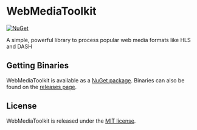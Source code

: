 # WebMediaToolkit

[![NuGet](https://img.shields.io/nuget/v/WebMediaToolkit.svg?style=flat-square)](https://www.nuget.org/packages/WebMediaToolkit)

A simple, powerful library to process popular web media formats like HLS and DASH

## Getting Binaries

WebMediaToolkit is available as a [NuGet package](https://www.nuget.org/packages/WebMediaToolkit). Binaries can also be found on the [releases page](https://github.com/Shravan2x/WebMediaToolkit/releases).

## License

WebMediaToolkit is released under the [MIT license](https://opensource.org/licenses/MIT).
